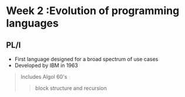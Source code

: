 # Week 2 :Evolution of programming languages

## PL/I
- First language designed for a broad spectrum of use cases
- Developed by IBM in 1963
> Includes Algol 60's 
  >  > block structure
   > > and recursion

